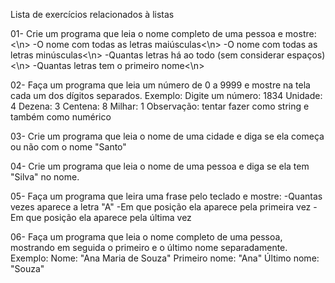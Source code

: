 Lista de exercícios relacionados à listas

01- Crie um programa que leia o nome completo de uma pessoa e mostre:<\n>
-O nome com todas as letras maiúsculas<\n>
-O nome com todas as letras minúsculas<\n>
-Quantas letras há ao todo (sem considerar espaços)<\n>
-Quantas letras tem o primeiro nome<\n>

02- Faça um programa que leia um número de 0 a 9999 e mostre na tela cada um dos dígitos separados.
Exemplo:
Digite um número: 1834
Unidade: 4
Dezena: 3
Centena: 8
Milhar: 1
Observação: tentar fazer como string e também como numérico

03- Crie um programa que leia o nome de uma cidade e diga se ela começa ou não com o nome "Santo"

04- Crie um programa que leia o nome de uma pessoa e diga se ela tem "Silva" no nome.

05- Faça um programa que leira uma frase pelo teclado e mostre:
-Quantas vezes aparece a letra "A"
-Em que posição ela aparece pela primeira vez
-Em que posição ela aparece pela última vez

06- Faça um programa que leia o nome completo de uma pessoa, mostrando em seguida o primeiro e o último nome separadamente.
Exemplo:
Nome: "Ana Maria de Souza"
Primeiro nome: "Ana"
Último nome: "Souza"
